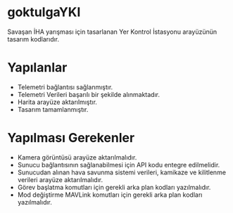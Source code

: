 # goktulgaYKI
Savaşan İHA yarışması için tasarlanan Yer Kontrol İstasyonu arayüzünün tasarım kodlarıdır.
# Yapılanlar
   + Telemetri bağlantısı sağlanmıştır.
   + Telemetri Verileri başarılı bir şekilde alınmaktadır.
   + Harita arayüze aktarılmıştır.
   + Tasarım tamamlanmıştır.
# Yapılması Gerekenler
   - Kamera görüntüsü arayüze aktarılmalıdır.
   - Sunucu bağlantısının sağlanabilmesi için API kodu entegre edilmelidir.
   - Sunucudan alınan hava savunma sistemi verileri, kamikaze ve kilitlenme verileri arayüze aktarılmalıdır.
   - Görev başlatma komutları için gerekli arka plan kodları yazılmalıdır.
   - Mod değiştirme MAVLink komutları için gerekli arka plan  kodları yazılmalıdır.
